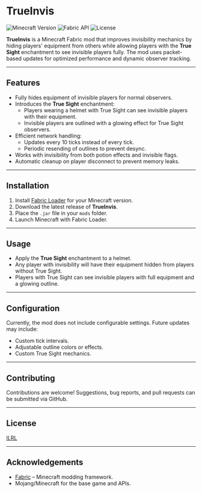 # TrueInvis

![Minecraft Version](https://img.shields.io/badge/Minecraft-1.20.1-blue)
![Fabric API](https://img.shields.io/badge/Fabric-API-blueviolet)
![License](https://img.shields.io/badge/Licence-ILRL-Blue)

**TrueInvis** is a Minecraft Fabric mod that improves invisibility mechanics by hiding players' equipment from others while allowing players with the **True Sight** enchantment to see invisible players fully. The mod uses packet-based updates for optimized performance and dynamic observer tracking.

---

## Features

- Fully hides equipment of invisible players for normal observers.
- Introduces the **True Sight** enchantment:
  - Players wearing a helmet with True Sight can see invisible players with their equipment.
  - Invisible players are outlined with a glowing effect for True Sight observers.
- Efficient network handling:
  - Updates every 10 ticks instead of every tick.
  - Periodic resending of outlines to prevent desync.
- Works with invisibility from both potion effects and invisible flags.
- Automatic cleanup on player disconnect to prevent memory leaks.

---

## Installation

1. Install [Fabric Loader](https://fabricmc.net/use/) for your Minecraft version.
2. Download the latest release of **TrueInvis**.
3. Place the `.jar` file in your `mods` folder.
4. Launch Minecraft with Fabric Loader.

---

## Usage

- Apply the **True Sight** enchantment to a helmet.
- Any player with invisibility will have their equipment hidden from players without True Sight.
- Players with True Sight can see invisible players with full equipment and a glowing outline.

---

## Configuration

Currently, the mod does not include configurable settings. Future updates may include:
- Custom tick intervals.
- Adjustable outline colors or effects.
- Custom True Sight mechanics.

---

## Contributing

Contributions are welcome! Suggestions, bug reports, and pull requests can be submitted via GitHub.

---

## License

[ILRL](LICENSE.txt)

---

## Acknowledgements

- [Fabric](https://fabricmc.net/) – Minecraft modding framework.
- Mojang/Minecraft for the base game and APIs.
